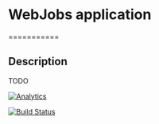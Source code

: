 
# WebJobs application
===========
## Description
TODO

[![Analytics](https://ga-beacon.appspot.com/UA-54543878-2/robertsv/WebJobs)]()


[![Build Status](https://travis-ci.org/robertsv/WebJobs.svg?branch=master)](https://travis-ci.org/robertsv/WebJobs)
